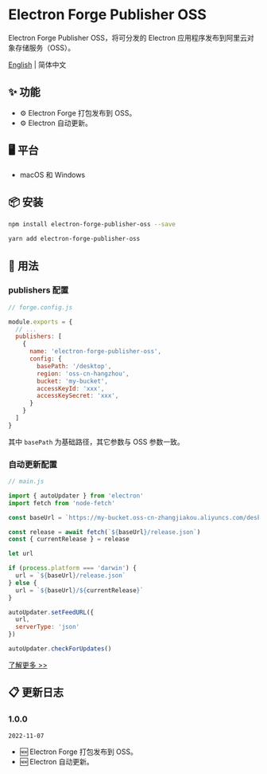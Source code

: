 # Electron Forge Publisher OSS

Electron Forge Publisher OSS，将可分发的 Electron 应用程序发布到阿里云对象存储服务（OSS）。

[English](./README.md)  | 简体中文

## ✨ 功能

- ⚙️ Electron Forge 打包发布到 OSS。
- ⚙️ Electron 自动更新。

## 🖥 平台

- macOS 和 Windows

## 📦 安装

```bash
npm install electron-forge-publisher-oss --save
```

```bash
yarn add electron-forge-publisher-oss
```

## 🔨 用法

### publishers 配置

```javascript
// forge.config.js

module.exports = {
  // ...
  publishers: [
    {
      name: 'electron-forge-publisher-oss',
      config: {
        basePath: '/desktop',
        region: 'oss-cn-hangzhou',
        bucket: 'my-bucket',
        accessKeyId: 'xxx',
        accessKeySecret: 'xxx',
      }
    }
  ]
}
```

其中 `basePath` 为基础路径，其它参数与 OSS 参数一致。

### 自动更新配置

```javascript
// main.js

import { autoUpdater } from 'electron'
import fetch from 'node-fetch'

const baseUrl = `https://my-bucket.oss-cn-zhangjiakou.aliyuncs.com/desktop/${platform}`

const release = await fetch(`${baseUrl}/release.json`)
const { currentRelease } = release

let url

if (process.platform === 'darwin') {
  url = `${baseUrl}/release.json`
} else {
  url = `${baseUrl}/${currentRelease}`
}

autoUpdater.setFeedURL({
  url,
  serverType: 'json'
})

autoUpdater.checkForUpdates()
```

[了解更多 >>](https://www.yuque.com/zouyong/blog/cr8gko)

## 📋 更新日志

### 1.0.0

`2022-11-07`
- 🆕 Electron Forge 打包发布到 OSS。
- 🆕 Electron 自动更新。
